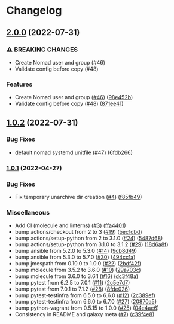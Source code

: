 # Changelog

## [2.0.0](https://github.com/nahsi/ansible-nomad/compare/v1.0.2...v2.0.0) (2022-07-31)


### ⚠ BREAKING CHANGES

* Create Nomad user and group (#46)
* Validate config before copy (#48)

### Features

* Create Nomad user and group ([#46](https://github.com/nahsi/ansible-nomad/issues/46)) ([98e452b](https://github.com/nahsi/ansible-nomad/commit/98e452b086c36ee1c5263d81a1e147fe95f30343))
* Validate config before copy ([#48](https://github.com/nahsi/ansible-nomad/issues/48)) ([871ee41](https://github.com/nahsi/ansible-nomad/commit/871ee415026f9187b024b18351e2decefc614e8b))

## [1.0.2](https://github.com/nahsi/ansible-nomad/compare/v1.0.1...v1.0.2) (2022-07-31)


### Bug Fixes

* default nomad systemd unitfile ([#47](https://github.com/nahsi/ansible-nomad/issues/47)) ([6fdb266](https://github.com/nahsi/ansible-nomad/commit/6fdb266adfa4b931ece529551db4e22248621e2c))

### [1.0.1](https://github.com/nahsi/ansible-nomad/compare/v1.0.0...v1.0.1) (2022-04-27)


### Bug Fixes

* Fix temporary unarchive dir creation ([#4](https://github.com/nahsi/ansible-nomad/issues/4)) ([f85fb49](https://github.com/nahsi/ansible-nomad/commit/f85fb494d93ad18919ce1ed401498832418ddee0))


### Miscellaneous

* Add CI (molecule and linterns) ([#3](https://github.com/nahsi/ansible-nomad/issues/3)) ([ffa4401](https://github.com/nahsi/ansible-nomad/commit/ffa44018d2fc38ca00aca6d606013bc12732469e))
* bump actions/checkout from 2 to 3 ([#19](https://github.com/nahsi/ansible-nomad/issues/19)) ([bec1dbd](https://github.com/nahsi/ansible-nomad/commit/bec1dbd4d3d67977a278b36e1fe098e60c3a9c13))
* bump actions/setup-python from 2 to 3.1.0 ([#24](https://github.com/nahsi/ansible-nomad/issues/24)) ([5487d68](https://github.com/nahsi/ansible-nomad/commit/5487d686bdf98f2f3a4b64b161e9d920676727bc))
* bump actions/setup-python from 3.1.0 to 3.1.2 ([#29](https://github.com/nahsi/ansible-nomad/issues/29)) ([18d6a8f](https://github.com/nahsi/ansible-nomad/commit/18d6a8fb65d772a0c9c87776d310840014c5199a))
* bump ansible from 5.2.0 to 5.3.0 ([#14](https://github.com/nahsi/ansible-nomad/issues/14)) ([9cb8d49](https://github.com/nahsi/ansible-nomad/commit/9cb8d49e99d67941e80165b50852fd4064446e0b))
* bump ansible from 5.3.0 to 5.7.0 ([#30](https://github.com/nahsi/ansible-nomad/issues/30)) ([494cc1a](https://github.com/nahsi/ansible-nomad/commit/494cc1ab0d9f5845d57540c1104232ec69b563ec))
* bump jmespath from 0.10.0 to 1.0.0 ([#22](https://github.com/nahsi/ansible-nomad/issues/22)) ([2bdf42f](https://github.com/nahsi/ansible-nomad/commit/2bdf42f67c4db944b49da842838aeb988040809c))
* bump molecule from 3.5.2 to 3.6.0 ([#10](https://github.com/nahsi/ansible-nomad/issues/10)) ([29a703c](https://github.com/nahsi/ansible-nomad/commit/29a703c44cd971480e6974ecea6f1a63bceb0883))
* bump molecule from 3.6.0 to 3.6.1 ([#16](https://github.com/nahsi/ansible-nomad/issues/16)) ([dc3f48a](https://github.com/nahsi/ansible-nomad/commit/dc3f48a3e68afc5e1db5c21463e072138957347b))
* bump pytest from 6.2.5 to 7.0.1 ([#11](https://github.com/nahsi/ansible-nomad/issues/11)) ([2c5e7d7](https://github.com/nahsi/ansible-nomad/commit/2c5e7d7f8dee1e8293cbf114f0607371c02fd454))
* bump pytest from 7.0.1 to 7.1.2 ([#28](https://github.com/nahsi/ansible-nomad/issues/28)) ([8fde026](https://github.com/nahsi/ansible-nomad/commit/8fde026ba758695b58e44f67fc0abe06e1fd8d14))
* bump pytest-testinfra from 6.5.0 to 6.6.0 ([#12](https://github.com/nahsi/ansible-nomad/issues/12)) ([2c389ef](https://github.com/nahsi/ansible-nomad/commit/2c389effc1b3573097b057aaa81fd8aaca5674ca))
* bump pytest-testinfra from 6.6.0 to 6.7.0 ([#27](https://github.com/nahsi/ansible-nomad/issues/27)) ([20870a5](https://github.com/nahsi/ansible-nomad/commit/20870a57320e1187e03207ae1f979c04ff490299))
* bump python-vagrant from 0.5.15 to 1.0.0 ([#25](https://github.com/nahsi/ansible-nomad/issues/25)) ([04e4ae6](https://github.com/nahsi/ansible-nomad/commit/04e4ae6f0c257f5f8574217ec98a630750c7c114))
* Consistency in README and galaxy meta ([#7](https://github.com/nahsi/ansible-nomad/issues/7)) ([c39f4e8](https://github.com/nahsi/ansible-nomad/commit/c39f4e87c792204a53eb9c578d85a254808db878))
